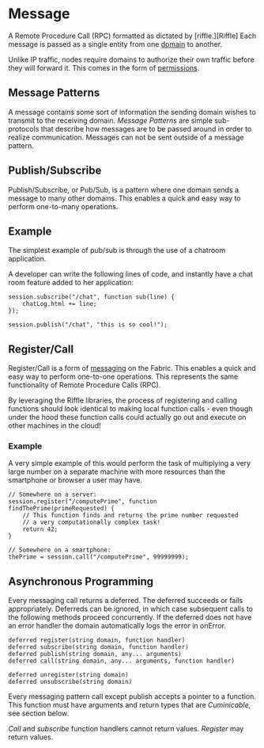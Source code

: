 # Message

A Remote Procedure Call (RPC) formatted as dictated by [riffle.][Riffle] Each message is passed as a single entity from one [domain][Domain] to another. 

Unlike IP traffic, nodes require domains to authorize their own traffic before they will forward it. This comes in the form of [permissions][perm].

## Message Patterns

A message contains some sort of information the sending domain wishes to transmit to the receiving domain. *Message Patterns* are simple sub-protocols that describe how messages are to be passed around in order to realize communication. Messages can not be sent outside of a message pattern.

## Publish/Subscribe

Publish/Subscribe, or Pub/Sub, is a pattern where one domain sends a message to many other domains. This enables a quick and easy way to perform one-to-many operations.

## Example

The simplest example of pub/sub is through the use of a chatroom application.

A developer can write the following lines of code, and instantly have a chat room feature added to her application:

```
session.subscribe("/chat", function sub(line) {
    chatLog.html += line;
});

session.publish("/chat", "this is so cool!");
```

<!-- Reference for TOC -->

[Message]:/pages/riffle/Message.md

## Register/Call

Register/Call is a form of [messaging][Message] on the Fabric. This enables a quick and easy way to perform one-to-one operations. This represents the same functionality of Remote Procedure Calls (RPC).

By leveraging the Riffle libraries, the process of registering and calling functions should look identical to making local function calls - even though under the hood these function calls could actually go out and execute on other machines in the cloud!

### Example

A very simple example of this would perform the task of multiplying a very large number on a separate machine with more resources than the smartphone or browser a user may have.

```
// Somewhere on a server:
session.register("/computePrime", function findThePrime(primeRequested) {
    // This function finds and returns the prime number requested
    // a very computationally complex task!
    return 42;
}

// Somewhere on a smartphone:
thePrime = session.call("/computePrime", 99999999);
```

<!-- Reference for TOC -->

[Message]:/pages/riffle/Message.md


## Asynchronous Programming 

Every messaging call returns a deferred. The deferred succeeds or fails appropriately. Deferreds can be ignored, in which case subsequent calls to the following methods proceed concurrently. If the deferred does not have an error handler the domain automatically logs the error in onError.

```none
deferred register(string domain, function handler)
deferred subscribe(string domain, function handler)
deferred publish(string domain, any... arguments)
deferred call(string domain, any... arguments, function handler)

deferred unregister(string domain)
deferred unsubscribe(string domain)
```

Every messaging pattern call except publish accepts a pointer to a function. This function must have arguments and return types that are *Cuminicable*, see section below. 

*Call* and *subscribe* function handlers cannot return values. *Register* may return values.

<!-- Reference for TOC -->

[message]:/pages/riffle/Message.md
[domain]:/pages/riffle/domain.md
[node]:/pages/fabric/Node.md
[fabric]:/pages/fabric/Fabric.md
[domain]:/pages/riffle/Domain.md
[action]:/pages/riffle/domain.md
[endpoint]:/pages/riffle/Endpoint.md
[samples]:/pages/samples/Samples.md

[auth]:/pages/appliances/Auth-Appliance.md
[perm]:/pages/security/Permission.md